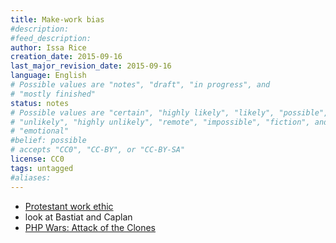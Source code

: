 ```yaml
---
title: Make-work bias
#description: 
#feed_description: 
author: Issa Rice
creation_date: 2015-09-16
last_major_revision_date: 2015-09-16
language: English
# Possible values are "notes", "draft", "in progress", and
# "mostly finished"
status: notes
# Possible values are "certain", "highly likely", "likely", "possible",
# "unlikely", "highly unlikely", "remote", "impossible", "fiction", and
# "emotional"
#belief: possible
# accepts "CC0", "CC-BY", or "CC-BY-SA"
license: CC0
tags: untagged
#aliases: 
---
```


- [Protestant work ethic](https://en.wikipedia.org/wiki/Protestant_work_ethic)
- look at Bastiat and Caplan
- [PHP Wars: Attack of the Clones](https://philsturgeon.uk/php/2014/10/20/php-wars-attack-of-the-clones/)
